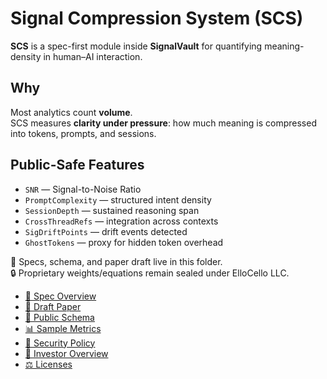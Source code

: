 # Signal Compression System (SCS)

**SCS** is a spec-first module inside **SignalVault** for quantifying meaning-density in human–AI interaction.

## Why
Most analytics count **volume**.  
SCS measures **clarity under pressure**: how much meaning is compressed into tokens, prompts, and sessions.

## Public-Safe Features
- `SNR` — Signal-to-Noise Ratio
- `PromptComplexity` — structured intent density
- `SessionDepth` — sustained reasoning span
- `CrossThreadRefs` — integration across contexts
- `SigDriftPoints` — drift events detected
- `GhostTokens` — proxy for hidden token overhead

📂 Specs, schema, and paper draft live in this folder.  
🔒 Proprietary weights/equations remain sealed under ElloCello LLC.

- [📄 Spec Overview](./docs/SCS_Spec_v0.1.md)
- [📜 Draft Paper](./docs/paper_signalcompression_v0.1.md)
- [📁 Public Schema](./data/scs.metrics.schema.json)
- [📊 Sample Metrics](./data/sample_session_metrics.json)
- [🔐 Security Policy](./SECURITY.md)
- [💼 Investor Overview](./INVESTORS.md)
- [⚖️ Licenses](./licenses)

